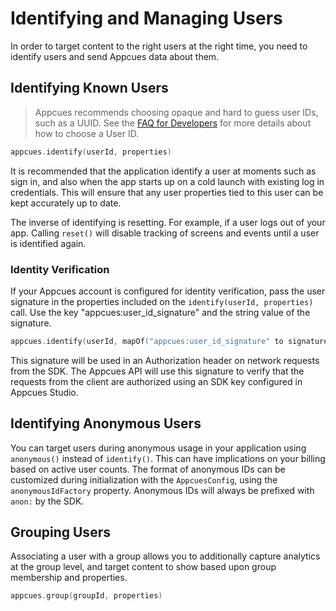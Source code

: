 # Identifying and Managing Users

In order to target content to the right users at the right time, you need to identify users and send Appcues data about them.

## Identifying Known Users

> Appcues recommends choosing opaque and hard to guess user IDs, such as a UUID. See the [FAQ for Developers](https://docs.appcues.com/article/159-faq#choosing-a-user-id) for more details about how to choose a User ID.

```kotlin
appcues.identify(userId, properties)
```

It is recommended that the application identify a user at moments such as sign in, and also when the app starts up on a cold launch with existing log in credentials. This will ensure that any user properties tied to this user can be kept accurately up to date.

The inverse of identifying is resetting. For example, if a user logs out of your app. Calling `reset()` will disable tracking of screens and events until a user is identified again.

### Identity Verification
If your Appcues account is configured for identity verification, pass the user signature in the properties included on the `identify(userId, properties)` call. Use the key "appcues:user_id_signature" and the string value of the signature.

```kotlin
appcues.identify(userId, mapOf("appcues:user_id_signature" to signature))
```

This signature will be used in an Authorization header on network requests from the SDK. The Appcues API will use this signature to verify that the requests from the client are authorized using an SDK key configured in Appcues Studio.

## Identifying Anonymous Users

You can target users during anonymous usage in your application using `anonymous()` instead of `identify()`.  This can have implications on your billing based on active user counts. The format of anonymous IDs can be customized during initialization with the `AppcuesConfig`, using the `anonymousIdFactory` property. Anonymous IDs will always be prefixed with `anon:` by the SDK.

## Grouping Users

Associating a user with a group allows you to additionally capture analytics at the group level, and target content to show based upon group membership and properties.

```kotlin
appcues.group(groupId, properties)
```

